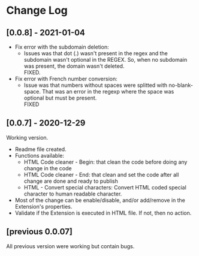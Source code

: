 # Change Log


## [0.0.8] - 2021-01-04
+ Fix error with the subdomain deletion:
  + Issues was that dot (.) wasn't present in the regex and the subdomain wasn't optional in the REGEX. So, when no subdomain was present, the domain wasn't deleted. <br />FIXED.
+ Fix error with French number conversion:
  + Issue was that numbers without spaces were splitted with no-blank-space. That was an error in the regexp where the space was optional but must be present. <br />FIXED


## [0.0.7] - 2020-12-29
Working version.
+ Readme file created.
+ Functions available:
  + HTML Code cleaner - Begin: that clean the code before doing any change in the code
  + HTML Code cleaner - End: that clean and set the code after all change are done and ready to publish
  + HTML - Convert special characters: Convert HTML coded special character to human readable character.
+ Most of the change can be enable/disable, and/or add/remove in the Extension's properties.
+ Validate if the Extension is executed in HTML file. If not, then no action.


## [previous 0.0.07]
All previous version were working but contain bugs.